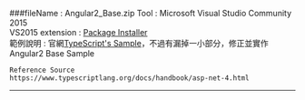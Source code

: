 ###fileName : Angular2_Base.zip 
Tool : Microsoft Visual Studio Community 2015     
VS2015 extension : [Package Installer](https://visualstudiogallery.msdn.microsoft.com/753b9720-1638-4f9a-ad8d-2c45a410fd74)  
範例說明 : 官網[TypeScript's Sample]( https://www.typescriptlang.org/docs/handbook/asp-net-4.html)，不過有漏掉一小部分，修正並實作Angular2 Base Sample  
 
```
Reference Source   
https://www.typescriptlang.org/docs/handbook/asp-net-4.html
```
---

